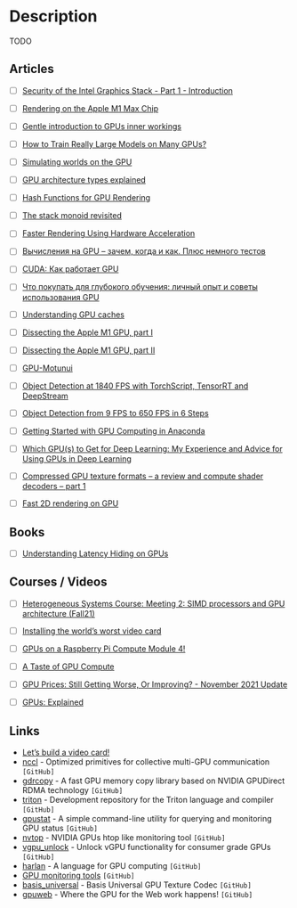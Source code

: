 # Description

TODO


## Articles

- [ ] [Security of the Intel Graphics Stack - Part 1 - Introduction](https://igor-blue.github.io/2021/02/10/graphics-part1.html)
- [ ] [Rendering on the Apple M1 Max Chip](https://blog.yiningkarlli.com/2021/10/takua-on-m1-max.html)
- [ ] [Gentle introduction to GPUs inner workings](https://vksegfault.github.io/posts/gentle-intro-gpu-inner-workings/)
- [ ] [How to Train Really Large Models on Many GPUs?](https://lilianweng.github.io/lil-log/2021/09/24/train-large-neural-networks.html)
- [ ] [Simulating worlds on the GPU](https://davidar.io/post/sim-glsl)
- [ ] [GPU architecture types explained](https://www.rastergrid.com/blog/gpu-tech/2021/07/gpu-architecture-types-explained/)
- [ ] [Hash Functions for GPU Rendering](https://www.reedbeta.com/blog/hash-functions-for-gpu-rendering/)
- [ ] [The stack monoid revisited](https://raphlinus.github.io/gpu/2021/05/13/stack-monoid-revisited.html)
- [ ] [Faster Rendering Using Hardware Acceleration](https://www.sublimetext.com/blog/articles/hardware-accelerated-rendering)
- [ ] [Вычисления на GPU – зачем, когда и как. Плюс немного тестов](https://habr.com/ru/company/dbtc/blog/498374/)
- [ ] [CUDA: Как работает GPU](https://habr.com/ru/post/54707/)
- [ ] [Что покупать для глубокого обучения: личный опыт и советы использования GPU](https://habr.com/ru/post/520996/)
- [ ] [Understanding GPU caches](https://www.rastergrid.com/blog/gpu-tech/2021/01/understanding-gpu-caches/)
- [ ] [Dissecting the Apple M1 GPU, part I](https://rosenzweig.io/blog/asahi-gpu-part-1.html)
- [ ] [Dissecting the Apple M1 GPU, part II](https://rosenzweig.io/blog/asahi-gpu-part-2.html)
- [ ] [GPU-Motunui](https://www.render-blog.com/2020/10/03/gpu-motunui/)
- [ ] [Object Detection at 1840 FPS with TorchScript, TensorRT and DeepStream](https://paulbridger.com/posts/video-analytics-deepstream-pipeline/)
- [ ] [Object Detection from 9 FPS to 650 FPS in 6 Steps](https://paulbridger.com/posts/video-analytics-pipeline-tuning/)
- [ ] [Getting Started with GPU Computing in Anaconda](https://www.anaconda.com/blog/getting-started-with-gpu-computing-in-anaconda)
- [ ] [Which GPU(s) to Get for Deep Learning: My Experience and Advice for Using GPUs in Deep Learning](https://timdettmers.com/2020/09/07/which-gpu-for-deep-learning/)
- [ ] [Compressed GPU texture formats – a review and compute shader decoders – part 1](https://themaister.net/blog/2020/08/12/compressed-gpu-texture-formats-a-review-and-compute-shader-decoders-part-1/)
- [ ] [Fast 2D rendering on GPU](https://raphlinus.github.io/rust/graphics/gpu/2020/06/13/fast-2d-rendering.html)


## Books

- [ ] [Understanding Latency Hiding on GPUs](https://www2.eecs.berkeley.edu/Pubs/TechRpts/2016/EECS-2016-143.pdf)


## Courses / Videos

- [ ] [Heterogeneous Systems Course: Meeting 2: SIMD processors and GPU architecture (Fall21)](https://youtu.be/fO8Yw1pmyyc)
- [ ] [Installing the world’s worst video card](https://youtu.be/2iURr3NBprc)
- [ ] [GPUs on a Raspberry Pi Compute Module 4!](https://youtu.be/ikpgZu6kLKE)
- [ ] [A Taste of GPU Compute](https://youtu.be/eqkAaplKBc4)
- [ ] [GPU Prices: Still Getting Worse, Or Improving? - November 2021 Update](https://youtu.be/nXe9AjqLJ1E)
- [ ] [GPUs: Explained](https://youtu.be/LfdK-v0SbGI)


## Links

- [Let’s build a video card!](https://eater.net/vga)
- [nccl](https://github.com/NVIDIA/nccl) - Optimized primitives for collective multi-GPU communication `[GitHub]`
- [gdrcopy](https://github.com/NVIDIA/gdrcopy) - A fast GPU memory copy library based on NVIDIA GPUDirect RDMA technology `[GitHub]`
- [triton](https://github.com/openai/triton) - Development repository for the Triton language and compiler `[GitHub]`
- [gpustat](https://github.com/wookayin/gpustat) - A simple command-line utility for querying and monitoring GPU status `[GitHub]`
- [nvtop](https://github.com/Syllo/nvtop) - NVIDIA GPUs htop like monitoring tool `[GitHub]`
- [vgpu_unlock](https://github.com/DualCoder/vgpu_unlock) - Unlock vGPU functionality for consumer grade GPUs `[GitHub]`
- [harlan](https://github.com/eholk/harlan) - A language for GPU computing `[GitHub]`
- [GPU monitoring tools](https://github.com/NVIDIA/gpu-monitoring-tools) `[GitHub]`
- [basis_universal](https://github.com/BinomialLLC/basis_universal) - Basis Universal GPU Texture Codec `[GitHub]`
- [gpuweb](https://github.com/gpuweb/gpuweb) - Where the GPU for the Web work happens! `[GitHub]`
